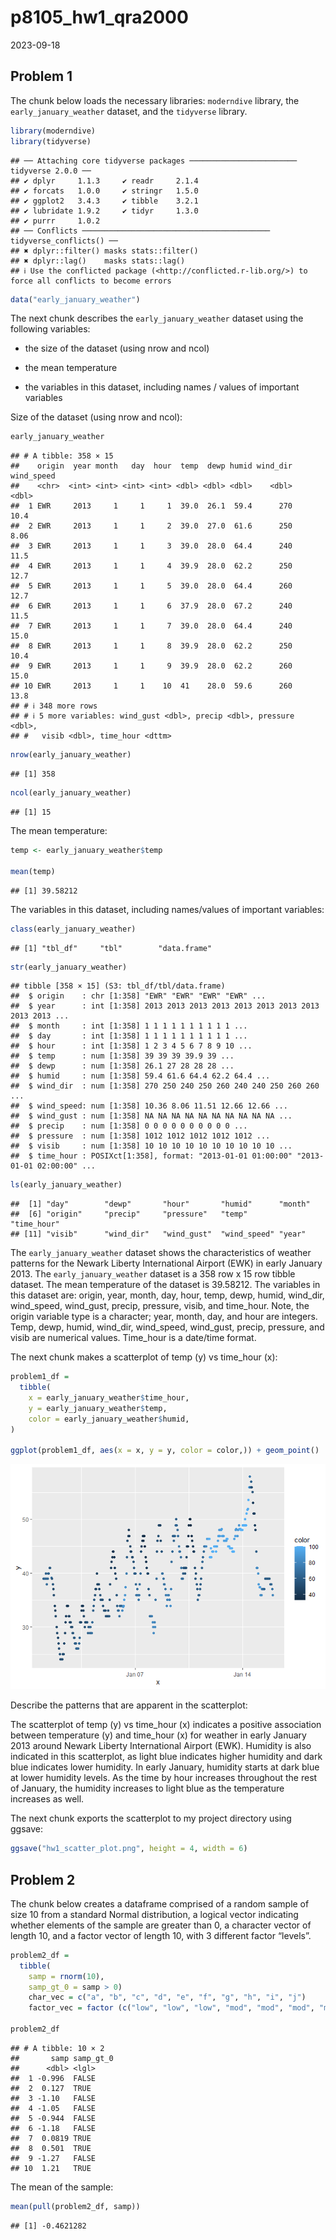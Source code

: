 p8105_hw1_qra2000
================
2023-09-18

## Problem 1

The chunk below loads the necessary libraries: `moderndive` library, the
`early_january_weather` dataset, and the `tidyverse` library.

``` r
library(moderndive)
library(tidyverse)
```

    ## ── Attaching core tidyverse packages ──────────────────────── tidyverse 2.0.0 ──
    ## ✔ dplyr     1.1.3     ✔ readr     2.1.4
    ## ✔ forcats   1.0.0     ✔ stringr   1.5.0
    ## ✔ ggplot2   3.4.3     ✔ tibble    3.2.1
    ## ✔ lubridate 1.9.2     ✔ tidyr     1.3.0
    ## ✔ purrr     1.0.2     
    ## ── Conflicts ────────────────────────────────────────── tidyverse_conflicts() ──
    ## ✖ dplyr::filter() masks stats::filter()
    ## ✖ dplyr::lag()    masks stats::lag()
    ## ℹ Use the conflicted package (<http://conflicted.r-lib.org/>) to force all conflicts to become errors

``` r
data("early_january_weather")
```

The next chunk describes the `early_january_weather` dataset using the
following variables:

- the size of the dataset (using nrow and ncol)

- the mean temperature

- the variables in this dataset, including names / values of important
  variables

Size of the dataset (using nrow and ncol):

``` r
early_january_weather
```

    ## # A tibble: 358 × 15
    ##    origin  year month   day  hour  temp  dewp humid wind_dir wind_speed
    ##    <chr>  <int> <int> <int> <int> <dbl> <dbl> <dbl>    <dbl>      <dbl>
    ##  1 EWR     2013     1     1     1  39.0  26.1  59.4      270      10.4 
    ##  2 EWR     2013     1     1     2  39.0  27.0  61.6      250       8.06
    ##  3 EWR     2013     1     1     3  39.0  28.0  64.4      240      11.5 
    ##  4 EWR     2013     1     1     4  39.9  28.0  62.2      250      12.7 
    ##  5 EWR     2013     1     1     5  39.0  28.0  64.4      260      12.7 
    ##  6 EWR     2013     1     1     6  37.9  28.0  67.2      240      11.5 
    ##  7 EWR     2013     1     1     7  39.0  28.0  64.4      240      15.0 
    ##  8 EWR     2013     1     1     8  39.9  28.0  62.2      250      10.4 
    ##  9 EWR     2013     1     1     9  39.9  28.0  62.2      260      15.0 
    ## 10 EWR     2013     1     1    10  41    28.0  59.6      260      13.8 
    ## # ℹ 348 more rows
    ## # ℹ 5 more variables: wind_gust <dbl>, precip <dbl>, pressure <dbl>,
    ## #   visib <dbl>, time_hour <dttm>

``` r
nrow(early_january_weather)
```

    ## [1] 358

``` r
ncol(early_january_weather)
```

    ## [1] 15

The mean temperature:

``` r
temp <- early_january_weather$temp

mean(temp)
```

    ## [1] 39.58212

The variables in this dataset, including names/values of important
variables:

``` r
class(early_january_weather)
```

    ## [1] "tbl_df"     "tbl"        "data.frame"

``` r
str(early_january_weather)
```

    ## tibble [358 × 15] (S3: tbl_df/tbl/data.frame)
    ##  $ origin    : chr [1:358] "EWR" "EWR" "EWR" "EWR" ...
    ##  $ year      : int [1:358] 2013 2013 2013 2013 2013 2013 2013 2013 2013 2013 ...
    ##  $ month     : int [1:358] 1 1 1 1 1 1 1 1 1 1 ...
    ##  $ day       : int [1:358] 1 1 1 1 1 1 1 1 1 1 ...
    ##  $ hour      : int [1:358] 1 2 3 4 5 6 7 8 9 10 ...
    ##  $ temp      : num [1:358] 39 39 39 39.9 39 ...
    ##  $ dewp      : num [1:358] 26.1 27 28 28 28 ...
    ##  $ humid     : num [1:358] 59.4 61.6 64.4 62.2 64.4 ...
    ##  $ wind_dir  : num [1:358] 270 250 240 250 260 240 240 250 260 260 ...
    ##  $ wind_speed: num [1:358] 10.36 8.06 11.51 12.66 12.66 ...
    ##  $ wind_gust : num [1:358] NA NA NA NA NA NA NA NA NA NA ...
    ##  $ precip    : num [1:358] 0 0 0 0 0 0 0 0 0 0 ...
    ##  $ pressure  : num [1:358] 1012 1012 1012 1012 1012 ...
    ##  $ visib     : num [1:358] 10 10 10 10 10 10 10 10 10 10 ...
    ##  $ time_hour : POSIXct[1:358], format: "2013-01-01 01:00:00" "2013-01-01 02:00:00" ...

``` r
ls(early_january_weather)
```

    ##  [1] "day"        "dewp"       "hour"       "humid"      "month"     
    ##  [6] "origin"     "precip"     "pressure"   "temp"       "time_hour" 
    ## [11] "visib"      "wind_dir"   "wind_gust"  "wind_speed" "year"

The `early_january_weather` dataset shows the characteristics of weather
patterns for the Newark Liberty International Airport (EWK) in early
January 2013. The `early_january_weather` dataset is a 358 row x 15 row
tibble dataset. The mean temperature of the dataset is 39.58212. The
variables in this dataset are: origin, year, month, day, hour, temp,
dewp, humid, wind_dir, wind_speed, wind_gust, precip, pressure, visib,
and time_hour. Note, the origin variable type is a character; year,
month, day, and hour are integers. Temp, dewp, humid, wind_dir,
wind_speed, wind_gust, precip, pressure, and visib are numerical values.
Time_hour is a date/time format.

The next chunk makes a scatterplot of temp (y) vs time_hour (x):

``` r
problem1_df = 
  tibble(
    x = early_january_weather$time_hour,
    y = early_january_weather$temp,
    color = early_january_weather$humid,
)

ggplot(problem1_df, aes(x = x, y = y, color = color,)) + geom_point()
```

![](p8105_hw1_qra2000_files/figure-gfm/unnamed-chunk-6-1.png)<!-- -->

Describe the patterns that are apparent in the scatterplot:

The scatterplot of temp (y) vs time_hour (x) indicates a positive
association between temperature (y) and time_hour (x) for weather in
early January 2013 around Newark Liberty International Airport (EWK).
Humidity is also indicated in this scatterplot, as light blue indicates
higher humidity and dark blue indicates lower humidity. In early
January, humidity starts at dark blue at lower humidity levels. As the
time by hour increases throughout the rest of January, the humidity
increases to light blue as the temperature increases as well.

The next chunk exports the scatterplot to my project directory using
ggsave:

``` r
ggsave("hw1_scatter_plot.png", height = 4, width = 6)
```

## Problem 2

The chunk below creates a dataframe comprised of a random sample of size
10 from a standard Normal distribution, a logical vector indicating
whether elements of the sample are greater than 0, a character vector of
length 10, and a factor vector of length 10, with 3 different factor
“levels”.

``` r
problem2_df = 
  tibble(
    samp = rnorm(10),
    samp_gt_0 = samp > 0)
    char_vec = c("a", "b", "c", "d", "e", "f", "g", "h", "i", "j")
    factor_vec = factor (c("low", "low", "low", "mod", "mod", "mod", "mod", "high", "high", "high"))
    
problem2_df
```

    ## # A tibble: 10 × 2
    ##       samp samp_gt_0
    ##      <dbl> <lgl>    
    ##  1 -0.996  FALSE    
    ##  2  0.127  TRUE     
    ##  3 -1.10   FALSE    
    ##  4 -1.05   FALSE    
    ##  5 -0.944  FALSE    
    ##  6 -1.18   FALSE    
    ##  7  0.0819 TRUE     
    ##  8  0.501  TRUE     
    ##  9 -1.27   FALSE    
    ## 10  1.21   TRUE

The mean of the sample:

``` r
mean(pull(problem2_df, samp))
```

    ## [1] -0.4621282
